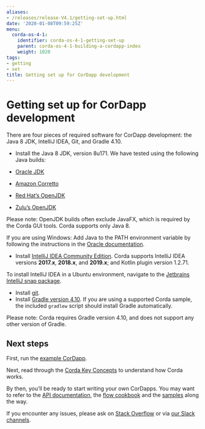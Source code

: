 ```yaml
---
aliases:
- /releases/release-V4.1/getting-set-up.html
date: '2020-01-08T09:59:25Z'
menu:
  corda-os-4-1:
    identifier: corda-os-4-1-getting-set-up
    parent: corda-os-4-1-building-a-cordapp-index
    weight: 1020
tags:
- getting
- set
title: Getting set up for CorDapp development
---
```



# Getting set up for CorDapp development

There are four pieces of required software for CorDapp development: the Java 8 JDK, IntelliJ IDEA, Git, and Gradle 4.10.


* Install the Java 8 JDK, version 8u171. We have tested using the following Java builds:



* [Oracle JDK](https://www.oracle.com/technetwork/java/javase/downloads/jdk8-downloads-2133151.html)
* [Amazon Corretto](https://aws.amazon.com/corretto/)
* [Red Hat’s OpenJDK](https://developers.redhat.com/products/openjdk/overview/)
* [Zulu’s OpenJDK](https://www.azul.com/)

Please note: OpenJDK builds often exclude JavaFX, which is required by the Corda GUI tools. Corda supports only Java 8.

If you are using Windows: Add Java to the PATH environment variable by following the instructions in the [Oracle documentation](https://docs.oracle.com/javase/7/docs/webnotes/install/windows/jdk-installation-windows.html#path).



* Install [IntelliJ IDEA Community Edition](https://www.jetbrains.com/idea/). Corda supports IntelliJ IDEA versions **2017.x**, **2018.x**, and **2019.x**; and Kotlin plugin version 1.2.71.


To install IntelliJ IDEA in a Ubuntu environment, navigate to the [Jetbrains IntelliJ snap package](https://snapcraft.io/intellij-idea-community).



* Install [git](https://git-scm.com/).
* Install [Gradle version 4.10](https://gradle.org/install/). If you are using a supported Corda sample, the included `gradlew` script should install Gradle automatically.


Please note: Corda requires Gradle version 4.10, and does not support any other version of Gradle.



## Next steps

First, run the [example CorDapp](tutorial-cordapp.md).

Next, read through the [Corda Key Concepts](key-concepts.md) to understand how Corda works.

By then, you’ll be ready to start writing your own CorDapps. You may want to refer to the
[API documentation](corda-api.md), the [flow cookbook](flow-cookbook.md) and the
[samples](https://www.corda.net/samples/) along the way.

If you encounter any issues, please ask on [Stack Overflow](https://stackoverflow.com/questions/tagged/corda) or via [our Slack channels](http://slack.corda.net/).

